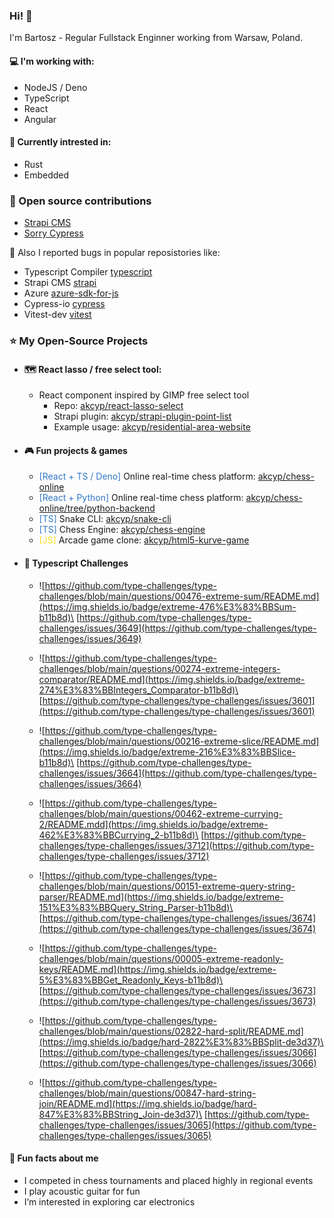 ### Hi! :wave:

I'm Bartosz - Regular Fullstack Enginner working from Warsaw, Poland.

#### :computer: I'm working with:

- NodeJS / Deno
- TypeScript
- React
- Angular

#### :book: Currently intrested in:

- Rust
- Embedded

### :handshake: Open source contributions

<!-- - [Typescript Compiler](https://github.com/microsoft/typescript/pulls?q=is%3Apr+author%3Aakcyp+) -->
- [Strapi CMS](https://github.com/strapi/strapi/pulls?q=is%3Apr+author%3Aakcyp+)
- [Sorry Cypress](https://github.com/sorry-cypress/sorry-cypress/pulls?q=is%3Apr+author%3Aakcyp+)

:bug: Also I reported bugs in popular reposistories like:
- Typescript Compiler [typescript](https://github.com/microsoft/typescript/issues?q=is%3Aissue%20author%3Aakcyp)
- Strapi CMS [strapi](https://github.com/strapi/strapi/issues?q=is%3Aissue%20author%3Aakcyp)
- Azure [azure-sdk-for-js](https://github.com/Azure/azure-sdk-for-js/issues?q=is%3Aissue%20author%3Aakcyp)
- Cypress-io [cypress](https://github.com/cypress-io/cypress/issues?q=is%3Aissue%20author%3Aakcyp)
- Vitest-dev [vitest](https://github.com/vitest-dev/vitest/issues?q=is:issue%20author:akcyp)

### :star: My Open-Source Projects

- #### 🗺 React lasso / free select tool:
  - React component inspired by GIMP free select tool
    - Repo: [akcyp/react-lasso-select](https://github.com/akcyp/react-lasso-select)
    - Strapi plugin: [akcyp/strapi-plugin-point-list](https://github.com/akcyp/strapi-plugin-point-list)
    - Example usage: [akcyp/residential-area-website](https://github.com/akcyp/residential-area-website)

- #### :video_game: Fun projects & games
  - <font color="#3178C6">[React + TS / Deno]</font> Online real-time chess platform: [akcyp/chess-online](https://github.com/akcyp/chess-online)
  - <font color="#3178C6">[React + Python]</font> Online real-time chess platform: [akcyp/chess-online/tree/python-backend](https://github.com/akcyp/chess-online/tree/python-backend)
  - <font color="#3178C6">[TS]</font> Snake CLI: [akcyp/snake-cli](https://github.com/akcyp/snake-cli)
  - <font color="#3178C6">[TS]</font> Chess Engine: [akcyp/chess-engine](https://github.com/akcyp/chess-engine)
  - <font color="#F7DF1E">[JS]</font> Arcade game clone: [akcyp/html5-kurve-game](https://github.com/akcyp/html5-kurve-game)

- #### :muscle: Typescript Challenges

  - ![https://github.com/type-challenges/type-challenges/blob/main/questions/00476-extreme-sum/README.md](https://img.shields.io/badge/extreme-476%E3%83%BBSum-b11b8d)\
  [https://github.com/type-challenges/type-challenges/issues/3649](https://github.com/type-challenges/type-challenges/issues/3649)

  - ![https://github.com/type-challenges/type-challenges/blob/main/questions/00274-extreme-integers-comparator/README.md](https://img.shields.io/badge/extreme-274%E3%83%BBIntegers_Comparator-b11b8d)\
  [https://github.com/type-challenges/type-challenges/issues/3601](https://github.com/type-challenges/type-challenges/issues/3601)

  - ![https://github.com/type-challenges/type-challenges/blob/main/questions/00216-extreme-slice/README.md](https://img.shields.io/badge/extreme-216%E3%83%BBSlice-b11b8d)\
  [https://github.com/type-challenges/type-challenges/issues/3664](https://github.com/type-challenges/type-challenges/issues/3664)

  - ![https://github.com/type-challenges/type-challenges/blob/main/questions/00462-extreme-currying-2/README.mdd](https://img.shields.io/badge/extreme-462%E3%83%BBCurrying_2-b11b8d)\
  [https://github.com/type-challenges/type-challenges/issues/3712](https://github.com/type-challenges/type-challenges/issues/3712)

  - ![https://github.com/type-challenges/type-challenges/blob/main/questions/00151-extreme-query-string-parser/README.md](https://img.shields.io/badge/extreme-151%E3%83%BBQuery_String_Parser-b11b8d)\
  [https://github.com/type-challenges/type-challenges/issues/3674](https://github.com/type-challenges/type-challenges/issues/3674)

  - ![https://github.com/type-challenges/type-challenges/blob/main/questions/00005-extreme-readonly-keys/README.md](https://img.shields.io/badge/extreme-5%E3%83%BBGet_Readonly_Keys-b11b8d)\
  [https://github.com/type-challenges/type-challenges/issues/3673](https://github.com/type-challenges/type-challenges/issues/3673)

  - ![https://github.com/type-challenges/type-challenges/blob/main/questions/02822-hard-split/README.md](https://img.shields.io/badge/hard-2822%E3%83%BBSplit-de3d37)\
  [https://github.com/type-challenges/type-challenges/issues/3066](https://github.com/type-challenges/type-challenges/issues/3066)

  - ![https://github.com/type-challenges/type-challenges/blob/main/questions/00847-hard-string-join/README.md](https://img.shields.io/badge/hard-847%E3%83%BBString_Join-de3d37)\
  [https://github.com/type-challenges/type-challenges/issues/3065](https://github.com/type-challenges/type-challenges/issues/3065)

#### 🏅 Fun facts about me

- I competed in chess tournaments and placed highly in regional events
- I play acoustic guitar for fun
- I’m interested in exploring car electronics
